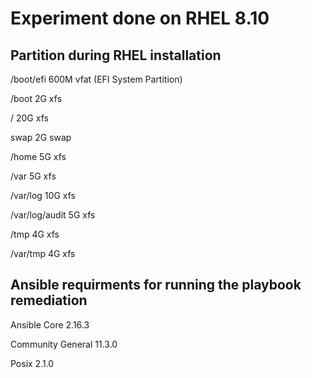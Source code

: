 # Experiment done on RHEL 8.10

## Partition during RHEL installation

/boot/efi       600M   vfat    (EFI System Partition)

/boot           2G     xfs

/               20G    xfs

swap            2G     swap

/home           5G    xfs

/var            5G    xfs

/var/log        10G     xfs

/var/log/audit  5G     xfs

/tmp            4G     xfs

/var/tmp        4G     xfs

## Ansible requirments for running the playbook remediation
Ansible Core 2.16.3

Community General 11.3.0

Posix 2.1.0

